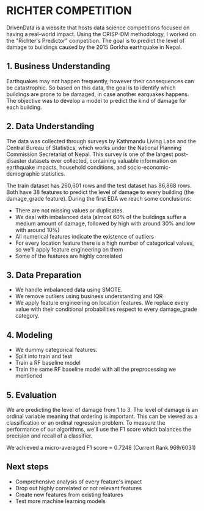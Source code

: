 # RICHTER COMPETITION
DrivenData is a website that hosts data science competitions focused on having a real-world impact. Using the CRISP-DM methodology, I worked on the "Richter's Predictor" competition. The goal is to predict the level of damage to buildings caused by the 2015 Gorkha earthquake in Nepal. 

## 1. Business Understanding
Earthquakes may not happen frequently, however their consequences can be catastrophic. So based on this data, the goal is to identify which buildings are prone to be damaged, in case another earquakes happens. The objective was to develop a model to predict the kind of damage for each building. 

## 2. Data Understanding
The data was collected through surveys by Kathmandu Living Labs and the Central Bureau of Statistics, which works under the National Planning Commission Secretariat of Nepal. This survey is one of the largest post-disaster datasets ever collected, containing valuable information on earthquake impacts, household conditions, and socio-economic-demographic statistics.

The train dataset has 260,601 rows and the test dataset has 86,868 rows. Both have 38 features to predict the level of damage to every building (the damage_grade feature). During the first EDA we reach some conclusions:
- There are not missing values or duplicates.
- We deal with imbalanced data (almost 60% of the buildings suffer a medium amount of damage, followed by high with around 30% and low with around 10%)
- All numerical features indicate the existence of outliers
- For every location feature there is a high number of categorical values, so we'll apply feature engineering on them
- Some of the features are highly correlated

## 3. Data Preparation
- We handle imbalanced data using SMOTE.
- We remove outliers using business understanding and IQR 
- We apply feature engineering on location features. We replace every value with their conditional probabilities respect to every damage_grade category.

## 4. Modeling
- We dummy categorical features. 
- Split into train and test
- Train a RF baseline model 
- Train the same RF baseline model with all the preprocessing we mentioned

## 5. Evaluation
We are predicting the level of damage from 1 to 3. The level of damage is an ordinal variable meaning that ordering is important. This can be viewed as a classification or an ordinal regression problem. To measure the performance of our algorithms, we'll use the F1 score which balances the precision and recall of a classifier. 

We achieved a micro-averaged F1 score = 0.7248 (Current Rank 969/6031)

## Next steps
- Comprehensive analysis of every feature's impact
- Drop out highly correlated or not relevant features
- Create new features from existing features
- Test more machine learning models
